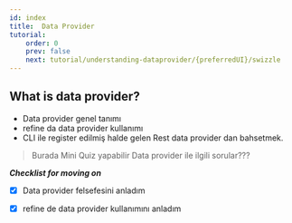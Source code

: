 ```yaml
---
id: index
title:  Data Provider
tutorial:
    order: 0
    prev: false
    next: tutorial/understanding-dataprovider/{preferredUI}/swizzle
---
```



 ## What is data provider?

- Data provider genel tanımı
- refine da data provider kullanımı
- CLI ile register edilmiş halde gelen Rest data provider dan bahsetmek.
    
> Burada Mini Quiz yapabilir
 Data provider ile ilgili sorular???
    
***Checklist for moving on***
- [x] Data provider felsefesini anladım
- [x] refine de data provider kullanımını anladım
    
